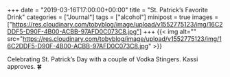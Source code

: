 +++
date = "2019-03-16T17:00:00+00:00"
title = "St. Patrick’s Favorite Drink"
categories = ["Journal"]
tags = ["alcohol"]
minipost = true
images = ["https://res.cloudinary.com/tobyblog/image/upload/v1552775123/img/16C2DDF5-D90F-4B00-ACBB-97AFD0C073C8.jpg"]
+++
{{< img alt="" src="https://res.cloudinary.com/tobyblog/image/upload/v1552775123/img/16C2DDF5-D90F-4B00-ACBB-97AFD0C073C8.jpg" >}}

Celebrating St. Patrick’s Day with a couple of Vodka Stingers. Kassi approves. 🍀
